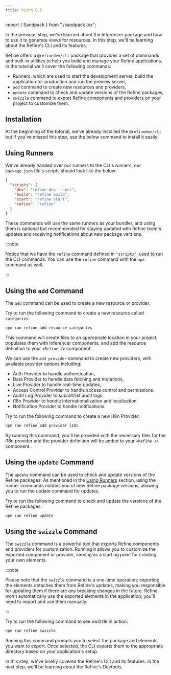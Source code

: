 ```yaml
---
title: Using CLI
---
```


import { Sandpack } from "./sandpack.tsx";

<Sandpack>

In the previous step, we've learned about the Inferencer package and how to use it to generate views for resources. In this step, we'll be learning about the Refine's CLI and its features.

Refine offers a `@refinedev/cli` package that provides a set of commands and built-in utilities to help you build and manage your Refine applications. In the tutorial we'll cover the following commands:

- Runners, which are used to start the development server, build the application for production and run the preview server,
- `add` command to create new resources and providers,
- `update` command to check and update versions of the Refine packages,
- `swizzle` command to export Refine components and providers on your project to customize them.

## Installation

At the beginning of the tutorial, we've already installed the `@refinedev/cli` but if you've missed this step, use the below command to install it easily:

<InstallPackagesCommand args="@refinedev/cli" />

## Using Runners

We've already handed over our runners to the CLI's runners, our `package.json` file's scripts should look like the below:

```json title="package.json"
{
  "scripts": {
    "dev": "refine dev --host",
    "build": "refine build",
    "start": "refine start",
    "refine": "refine"
  }
}
```

These commands will use the same runners as your bundler, and using them is optional but recommended for staying updated with Refine team's updates and receiving notifications about new package versions.

:::note

Notice that we have the `refine` command defined in `"scripts"`, used to run the CLI commands. You can use the `refine` command with the `npx` command as well.

:::

## Using the `add` Command

The `add` command can be used to create a new resource or provider.

Try to run the following command to create a new resource called `categories`:

```sh
npm run refine add resource categories
```

This command will create files to an appropriate location in your project, populates them with Inferencer components, and add the resource definition to your `<Refine />` component.

<VideoInView src="https://refine.ams3.cdn.digitaloceanspaces.com/assets/tutorial/webm/add-resource.webm" playsInline loop autoPlay muted />

We can use the `add provider` command to create new providers, with available provider options including:

- Auth Provider to handle authentication,
- Data Provider to handle data fetching and mutations,
- Live Provider to handle real-time updates,
- Access Control Provider to handle access control and permissions.
- Audit Log Provider to submit/list audit logs.
- i18n Provider to handle internationalization and localization.
- Notification Provider to handle notifications.

Try to run the following command to create a new i18n Provider:

```sh
npm run refine add provider i18n
```

By running this command, you'll be provided with the necessary files for the i18n provider and the provider definition will be added to your `<Refine />` component.

<VideoInView src="https://refine.ams3.cdn.digitaloceanspaces.com/assets/tutorial/webm/add-provider-i18n-2.webm" playsInline loop autoPlay muted />

## Using the `update` Command

The `update` command can be used to check and update versions of the Refine packages. As mentioned in the [Using Runners](#using-runners) section, using the runner commands notifies you of new Refine package versions, allowing you to run the update command for updates.

Try to run the following command to check and update the versions of the Refine packages:

```sh
npm run refine update
```

## Using the `swizzle` Command

The `swizzle` command is a powerful tool that exports Refine components and providers for customization. Running it allows you to customize the exported component or provider, serving as a starting point for creating your own elements.

:::note

Please note that the `swizzle` command is a one-time operation; exporting the elements detaches them from Refine's updates, making you responsible for updating them if there are any breaking changes in the future. Refine won't automatically use the exported elements in the application; you'll need to import and use them manually.

:::

Try to run the following command to see swizzle in action:

```sh
npm run refine swizzle
```

Running this command prompts you to select the package and elements you want to export. Once selected, the CLI exports them to the appropriate directory based on your application's setup.

<VideoInView src="https://refine.ams3.cdn.digitaloceanspaces.com/assets/tutorial/webm/cli-swizzle.webm" playsInline loop autoPlay muted />

In this step, we've briefly covered the Refine's CLI and its features. In the next step, we'll be learning about the Refine's Devtools.

</Sandpack>
